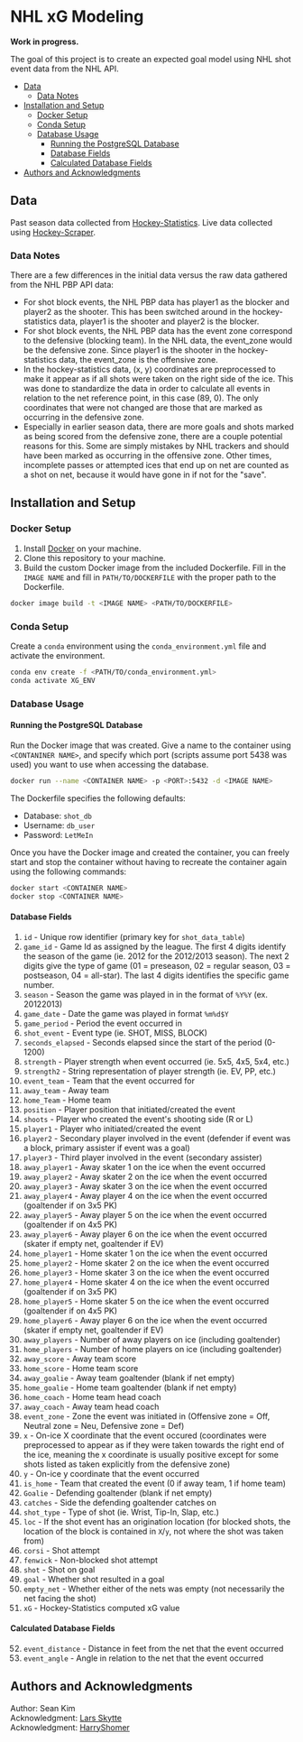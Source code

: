 # NHL xG Modeling 

**Work in progress.**

The goal of this project is to create an expected goal model using NHL shot event data from the NHL API. 

- [Data](#data)
    - [Data Notes](#data-notes)
- [Installation and Setup](#installation-and-setup)
    - [Docker Setup](#docker-setup)
    - [Conda Setup](#conda-setup)
    - [Database Usage](#database-usage)
        - [Running the PostgreSQL Database](#running-the-postgresql-database)
        - [Database Fields](#database-fields)
        - [Calculated Database Fields](#calculated-database-fields)
- [Authors and Acknowledgments](#authors-and-acknowledgments)

## Data 

Past season data collected from [Hockey-Statistics](https://hockey-statistics.com/shot-data/). Live data collected using [Hockey-Scraper](https://github.com/HarryShomer/Hockey-Scraper).

### Data Notes 
There are a few differences in the initial data versus the raw data gathered from the NHL PBP API data:
- For shot block events, the NHL PBP data has player1 as the blocker and player2 as the shooter. This has been switched around in the hockey-statistics data, player1 is the shooter and player2 is the blocker.  
- For shot block events, the NHL PBP data has the event zone correspond to the defensive (blocking team). In the NHL data, the event_zone would be the defensive zone. Since player1 is the shooter in the hockey-statistics data, the event_zone is the offensive zone.  
- In the hockey-statistics data, (x, y) coordinates are preprocessed to make it appear as if all shots were taken on the right side of the ice. This was done to standardize the data in order to calculate all events in relation to the net reference point, in this case (89, 0). The only coordinates that were not changed are those that are marked as occurring in the defensive zone.  
- Especially in earlier season data, there are more goals and shots marked as being scored from the defensive zone, there are a couple potential reasons for this. Some are simply mistakes by NHL trackers and should have been marked as occurring in the offensive zone. Other times, incomplete passes or attempted ices that end up on net are counted as a shot on net, because it would have gone in if not for the "save". 

## Installation and Setup

### Docker Setup

1. Install [Docker](https://docs.docker.com/get-docker/) on your machine. 
2. Clone this repository to your machine. 
3. Build the custom Docker image from the included Dockerfile. Fill in the `IMAGE NAME` and fill in `PATH/TO/DOCKERFILE` with the proper path to the Dockerfile.   
```bash
docker image build -t <IMAGE NAME> <PATH/TO/DOCKERFILE>
```

### Conda Setup

Create a `conda` environment using the `conda_environment.yml` file and activate the environment. 

```bash
conda env create -f <PATH/TO/conda_environment.yml>  
conda activate XG_ENV
```

### Database Usage 

#### Running the PostgreSQL Database 

Run the Docker image that was created. Give a name to the container using `<CONTANINER NAME>`, and specify which port (scripts assume port 5438 was used) you want to use when accessing the database.  

```bash
docker run --name <CONTAINER NAME> -p <PORT>:5432 -d <IMAGE NAME>
```  

The Dockerfile specifies the following defaults:
* Database: `shot_db` 
* Username: `db_user`
* Password: `LetMeIn`  

Once you have the Docker image and created the container, you can freely start and stop the container without having to recreate the container again using the following commands: 

```bash
docker start <CONTAINER NAME>
docker stop <CONTAINER NAME>
```

#### Database Fields

1. `id` - Unique row identifier (primary key for `shot_data_table`)
2. `game_id` - Game Id as assigned by the league. The first 4 digits identify the season of the game (ie. 2012 for the 2012/2013 season). The next 2 digits give the type of game (01 = preseason, 02 = regular season, 03 = postseason, 04 = all-star). The last 4 digits identifies the specific game number. 
3. `season` - Season the game was played in in the format of `%Y%Y` (ex. 20122013)
4. `game_date` - Date the game was played in format `%m%d$Y`
5. `game_period` - Period the event occurred in
6. `shot_event` - Event type (ie. SHOT, MISS, BLOCK)
7. `seconds_elapsed` - Seconds elapsed since the start of the period (0-1200)
8. `strength` - Player strength when event occurred (ie. 5x5, 4x5, 5x4, etc.)
9. `strength2` - String representation of player strength (ie. EV, PP, etc.)
10. `event_team` - Team that the event occurred for 
11. `away_team` - Away team 
12. `home_Team` - Home team 
13. `position` - Player position that initiated/created the event 
14. `shoots` - Player who created the event's shooting side (R or L)
15. `player1` - Player who initiated/created the event 
16. `player2` - Secondary player involved in the event (defender if event was a block, primary assister if event was a goal)
17. `player3` - Third player involved in the event (secondary assister)
18. `away_player1` - Away skater 1 on the ice when the event occurred
19. `away_player2` - Away skater 2 on the ice when the event occurred
20. `away_player3` - Away skater 3 on the ice when the event occurred
21. `away_player4` - Away player 4 on the ice when the event occurred (goaltender if on 3x5 PK)
22. `away_player5` - Away player 5 on the ice when the event occurred (goaltender if on 4x5 PK)
23. `away_player6` - Away player 6 on the ice when the event occurred (skater if empty net, goaltender if EV)
24. `home_player1` - Home skater 1 on the ice when the event occurred
25. `home_player2` - Home skater 2 on the ice when the event occurred
26. `home_player3` - Home skater 3 on the ice when the event occurred 
27. `home_player4` - Home skater 4 on the ice when the event occurred (goaltender if on 3x5 PK)
28. `home_player5` - Home skater 5 on the ice when the event occurred (goaltender if on 4x5 PK)
29. `home_player6` - Away player 6 on the ice when the event occurred (skater if empty net, goaltender if EV)
30. `away_players` - Number of away players on ice (including goaltender)
31. `home_players` - Number of home players on ice (including goaltender)
32. `away_score` - Away team score 
33. `home_score` - Home team score 
34. `away_goalie` - Away team goaltender (blank if net empty)
35. `home_goalie` - Home team goaltender (blank if net empty)
36. `home_coach` - Home team head coach 
37. `away_coach` - Away team head coach 
38. `event_zone` - Zone the event was initiated in (Offensive zone = Off, Neutral zone = Neu, Defensive zone = Def)
39. `x` - On-ice X coordinate that the event occured (coordinates were preprocessed to appear as if they were taken towards the right end of the ice, meaning the x coordinate is usually positive except for some shots listed as taken explicitly from the defensive zone) 
40. `y` - On-ice y coordinate that the event occurred
41. `is_home` - Team that created the event (0 if away team, 1 if home team)
42. `Goalie` - Defending goaltender (blank if net empty)
43. `catches` - Side the defending goaltender catches on 
44. `shot_type` - Type of shot (ie. Wrist, Tip-In, Slap, etc.)
45. `loc` - If the shot event has an origination location (for blocked shots, the location of the block is contained in `X`/`y`, not where the shot was taken from)
46. `corsi` - Shot attempt 
47. `fenwick` - Non-blocked shot attempt 
48. `shot` - Shot on goal 
49. `goal` - Whether shot resulted in a goal 
50. `empty_net` - Whether either of the nets was empty (not necessarily the net facing the shot)
51. `xG` - Hockey-Statistics computed xG value 

#### Calculated Database Fields

52. `event_distance` - Distance in feet from the net that the event occurred 
53. `event_angle` - Angle in relation to the net that the event occurred

## Authors and Acknowledgments 

Author: Sean Kim  
Acknowledgment: [Lars Skytte](https://twitter.com/HockeySkytte)  
Acknowledgment: [HarryShomer](https://github.com/HarryShomer)